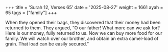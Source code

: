 +++
title = 'Surah 12, Verses 65'
date = '2025-08-27'
weight = 1661
ayah = 65
tags = ["family"]
+++

When they opened their bags, they discovered that their money had been returned to them. They argued, “O our father! What more can we ask for? Here is our money, fully returned to us. Now we can buy more food for our family. We will watch over our brother, and obtain an extra camel-load of grain. That load can be easily secured.”